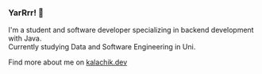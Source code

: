 ### YarRrr! 👋  
I'm a student and software developer specializing in backend development with Java.  
Currently studying Data and Software Engineering in Uni.  

Find more about me on [kalachik.dev](https://kalachik.dev)
